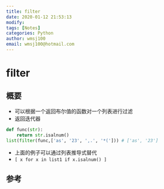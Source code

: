 ```yaml
---
title: filter
date: 2020-01-12 21:53:13
modify: 
tags: [Notes]
categories: Python
author: wmsj100
email: wmsj100@hotmail.com
---
```


# filter

## 概要

- 可以根据一个返回布尔值的函数对一个列表进行过滤
- 返回迭代器
```python
def func(str):
	return str.isalnum()
list(filter(func,['as', '23', ',.', '*('])) # ['as', '23']
```
- 上面的例子可以通过列表推导式替代
- `[ x for x in list1 if x.isalnum() ]`

## 参考

